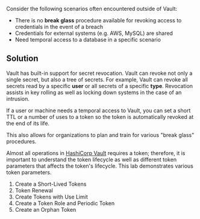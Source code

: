 Consider the following scenarios often encountered outside of Vault:

- There is no **break glass** procedure available for revoking access to credentials in the event of a breach
- Credentials for external systems (e.g. AWS, MySQL) are shared
- Need temporal access to a database in a specific scenario

## Solution

Vault has built-in support for secret revocation. Vault can revoke not only a single secret, but also a tree of secrets. For example, Vault can revoke all secrets read by a specific **user** or all secrets of a specific **type**. Revocation assists in key rolling as well as locking down systems in the case of an intrusion.

If a user or machine needs a temporal access to Vault, you can set a short TTL or a number of uses to a token so the token is automatically revoked at the end of its life.

This also allows for organizations to plan and train for various "break glass" procedures.


Almost all operations in [HashiCorp Vault](https://www.vaultproject.io) requires a token; therefore, it is important to understand the token lifecycle as well as different token parameters that affects the token's lifecycle.  This lab demonstrates various token parameters.  

1. Create a Short-Lived Tokens
1. Token Renewal
1. Create Tokens with Use Limit
1. Create a Token Role and Periodic Token
1. Create an Orphan Token
